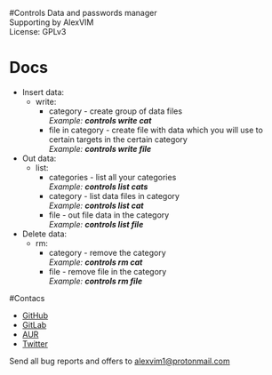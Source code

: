 #Controls
Data and passwords manager  
Supporting by AlexVIM  
License: GPLv3

# Docs
* Insert data:
  * write:
    * category - create group of data files  
    *Example: **controls write cat***
    * file in category - create file with data which you will use to certain targets in the certain category  
    *Example: **controls write file***  
* Out data:
  * list:
    * categories - list all your categories  
    *Example: **controls list cats***  
    * category - list data files in category  
    *Example: **controls list cat*** 
    * file - out file data in the category  
    *Example: **controls list file***  
* Delete data:
  * rm:
    * category - remove the category  
    *Example: **controls rm cat***
    * file - remove file in the category  
    *Example: **controls rm file***

#Contacs
* [GitHub](https://github.com/AlexVIM1/controls)
* [GitLab](https://gitlab.com/alexvim/controls)
* [AUR](https://aur.archlinux.org/packages/controls)
* [Twitter](https://twitter.com/GO_VIM)

Send all bug reports and offers to [alexvim1@protonmail.com](mailto:alexvim1@protonmail.com)
